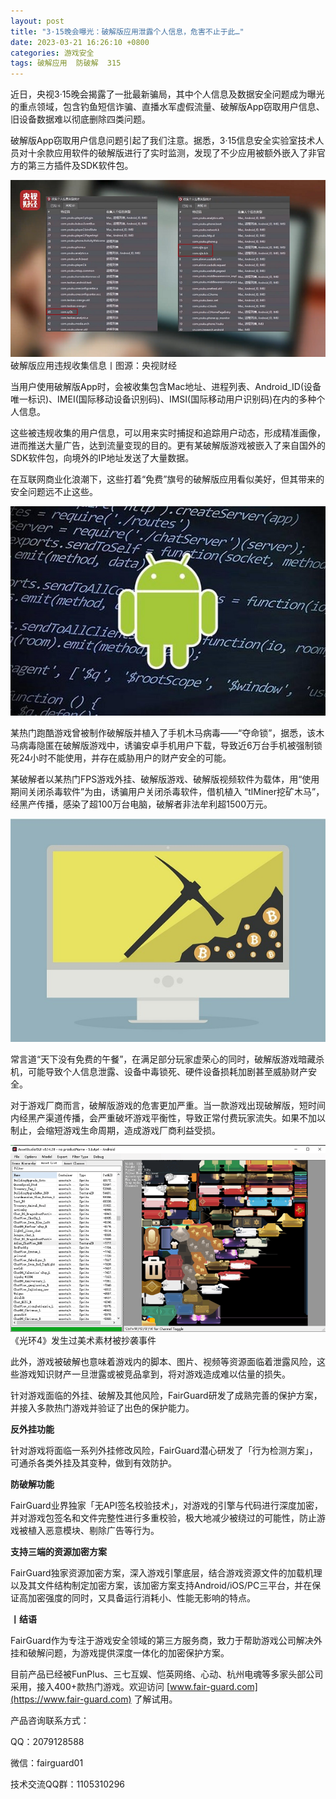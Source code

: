 ```yaml
---
layout: post
title: "3·15晚会曝光：破解版应用泄露个人信息，危害不止于此…"
date: 2023-03-21 16:26:10 +0800
categories: 游戏安全
tags: 破解应用  防破解  315
---
```


近日，央视3·15晚会揭露了一批最新骗局，其中个人信息及数据安全问题成为曝光的重点领域，包含钓鱼短信诈骗、直播水军虚假流量、破解版App窃取用户信息、旧设备数据难以彻底删除四类问题。<!-- more -->  

破解版App窃取用户信息问题引起了我们注意。据悉，3·15信息安全实验室技术人员对十余款应用软件的破解版进行了实时监测，发现了不少应用被额外嵌入了非官方的第三方插件及SDK软件包。  

![315_21](/assets/res/202103/违规获取权限.png)  
破解版应用违规收集信息丨图源：央视财经  

当用户使用破解版App时，会被收集包含Mac地址、进程列表、Android_ID(设备唯一标识)、IMEI(国际移动设备识别码)、IMSI(国际移动用户识别码)在内的多种个人信息。  

这些被违规收集的用户信息，可以用来实时捕捉和追踪用户动态，形成精准画像，进而推送大量广告，达到流量变现的目的。更有某破解版游戏被嵌入了来自国外的SDK软件包，向境外的IP地址发送了大量数据。  

在互联网商业化浪潮下，这些打着“免费”旗号的破解版应用看似美好，但其带来的安全问题远不止这些。  

![315_21](/assets/res/202103/安卓数据背景.jpg)  

某热门跑酷游戏曾被制作破解版并植入了手机木马病毒——“夺命锁”，据悉，该木马病毒隐匿在破解版游戏中，诱骗安卓手机用户下载，导致近6万台手机被强制锁死24小时不能使用，并存在威胁用户的财产安全的可能。  

某破解者以某热门FPS游戏外挂、破解版游戏、破解版视频软件为载体，用“使用期间关闭杀毒软件”为由，诱骗用户关闭杀毒软件，借机植入 “tlMiner挖矿木马”，经黑产传播，感染了超100万台电脑，破解者非法牟利超1500万元。  

![315_21](/assets/res/202103/挖矿木马.jpg)  

常言道“天下没有免费的午餐”，在满足部分玩家虚荣心的同时，破解版游戏暗藏杀机，可能导致个人信息泄露、设备中毒锁死、硬件设备损耗加剧甚至威胁财产安全。  

对于游戏厂商而言，破解版游戏的危害更加严重。当一款游戏出现破解版，短时间内经黑产渠道传播，会严重破坏游戏平衡性，导致正常付费玩家流失。如果不加以制止，会缩短游戏生命周期，造成游戏厂商利益受损。  

![315_21](/assets/res/202103/光环4素材被抄袭.png)  
《光环4》发生过美术素材被抄袭事件  

此外，游戏被破解也意味着游戏内的脚本、图片、视频等资源面临着泄露风险，这些游戏知识财产一旦泄露或被竞品拿到，将对游戏造成难以估量的损失。  

针对游戏面临的外挂、破解及其他风险，FairGuard研发了成熟完善的保护方案，并接入多款热门游戏并验证了出色的保护能力。  

**反外挂功能**  

针对游戏将面临一系列外挂修改风险，FairGuard潜心研发了「行为检测方案」，可通杀各类外挂及其变种，做到有效防护。  

**防破解功能**  

FairGuard业界独家「无API签名校验技术」，对游戏的引擎与代码进行深度加密，并对游戏包签名和文件完整性进行多重校验，极大地减少被绕过的可能性，防止游戏被植入恶意模块、剔除广告等行为。  

**支持三端的资源加密方案**  

FairGuard独家资源加密方案，深入游戏引擎底层，结合游戏资源文件的加载机理以及其文件结构制定加密方案，该加密方案支持Android/iOS/PC三平台，并在保证高加密强度的同时，又具备运行消耗小、性能无影响的特点。  

**丨结语**  

FairGuard作为专注于游戏安全领域的第三方服务商，致力于帮助游戏公司解决外挂和破解问题，为游戏提供深度一体化的加密保护方案。  

目前产品已经被FunPlus、三七互娱、恺英网络、心动、杭州电魂等多家头部公司采用，接入400+款热门游戏。欢迎访问 [www.fair-guard.com](https://www.fair-guard.com) 了解试用。    

产品咨询联系方式：  

QQ：2079128588  

微信：fairguard01  

技术交流QQ群：1105310296  
